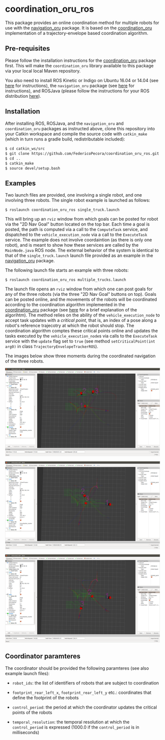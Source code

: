 # coordination_oru_ros
This package provides an online coordination method for multiple robots for use with the <a href="https://github.com/OrebroUniversity/navigation_oru-release">navigation_oru</a> package. It is based on the <a href="https://github.com/FedericoPecora/coordination_oru">coordination_oru</a> implementation of a trajectory-envelope based coordination algorithm.

## Pre-requisites
Please follow the installation instructions for the <a href="https://github.com/FedericoPecora/coordination_oru">coordination_oru</a> package first. This will make the ```coordination_oru``` library available to this package via your local local Maven repository.

You also need to install ROS Kinetic or Indigo on Ubuntu 16.04 or 14.04 (see <a href="http://wiki.ros.org/kinetic/Installation/Ubuntu">here</a> for instructions), the ```navigation_oru``` package (see <a href="https://github.com/OrebroUniversity/navigation_oru-release">here</a> for instructions), and ROSJava (please follow the instructions for your ROS distribution <a href="http://wiki.ros.org/rosjava">here</a>).

## Installation
After installing ROS, ROSJava, and the ```navigation_oru``` and ```coordination_oru``` packages as instructed above, clone this repository into your Catkin workspace and compile the source code with ```catkin_make``` (which in turn runs a gradle build, redistributable included):

```
$ cd catkin_ws/src
$ git clone https://github.com/FedericoPecora/coordination_oru_ros.git
$ cd ..
$ catkin_make
$ source devel/setup.bash
```

## Examples
Two launch files are provided, one involving a single robot, and one involving three robots. The single robot example is launched as follows:

```
$ roslaunch coordination_oru_ros single_truck.launch
```

This will bring up an ```rviz``` window from which goals can be posted for robot via the "2D Nav Goal" button located on the top bar. Each time a goal is posted, the path is computed via a call to the ```ComputeTask``` service, and dispatched to the ```vehicle_execution_node``` via a call to the ```ExecuteTask``` service. The example does not involve coordaintion (as there is only one robot), and is meant to show how these services are called by the ```MainNode.java``` ROS node. The external behavior of the system is identical to that of the ```single_truck.launch``` launch file provided as an example in the <a href="https://github.com/OrebroUniversity/navigation_oru-release">navigation_oru</a> package.

The following launch file starts an example with three robots:

```
$ roslaunch coordination_oru_ros multiple_trucks.launch
```

The launch file opens an ```rviz``` window from which one can post goals for any of the three robots (via the three "2D Nav Goal" buttons on top). Goals can be posted online, and the movements of the robots will be coordinated according to the coordination algorithm implemented in the <a href="https://github.com/FedericoPecora/coordination_oru">coordination_oru</a> package (see <a href="https://github.com/FedericoPecora/coordination_oru#overview">here</a> for a brief explanation of the algorihtm). The method relies on the ability of the ```vehicle_execution_node``` to accept task updates with a _critical point_, that is, an index of a pose along a robot's reference trajecotry at which the robot should stop. The coordination algorithm comptes these critical points online and updates the tasks executed by the ```vehicle_execution_node```s via calls to the ```ExecuteTask``` service with the ```update``` flag set to ```true``` (see method ```setCriticalPoint(int arg0)``` in class ```TrajectoryEnvelopeTrackerROS```).

The images below show three moments during the coordinated navigation of the three robots.

![alt text](images/coord1.png "LogBrowser GUI")

![alt text](images/coord2.png "LogBrowser GUI")

![alt text](images/coord3.png "LogBrowser GUI")

## Coordinator paramteres
The coordinator should be provided the following paramteres (see also example launch files):

* ```robot_ids```: the list of identifiers of robots that are subject to coordination

* ```footprint_rear_left_x```, ```footprint_rear_left_y``` etc.: coordinates that define the footprint of the robots

* ```control_period```: the period at which the coordinator updates the critical points of the robots

* ```temporal_resolution```: the temporal resolution at which the ```control_period``` is expressed (1000.0 if the ```control_period``` is in milliseconds)
